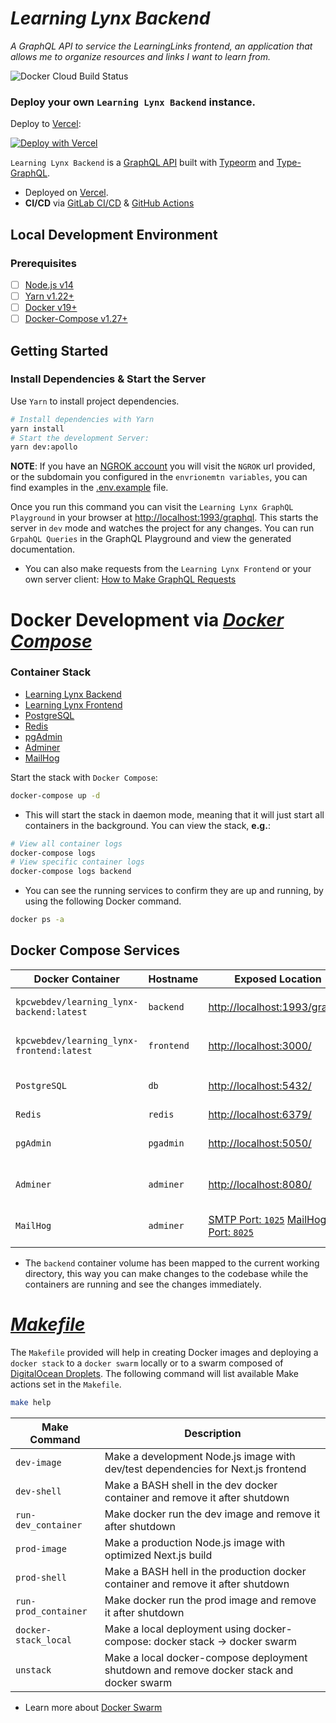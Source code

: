 _Learning Lynx Backend_
=================

_A GraphQL API to service the LearningLinks frontend, an application that allows me to organize resources and links I want to learn from._

![Docker Cloud Build Status](https://img.shields.io/docker/cloud/build/kpcwebdev/learning_lynx-backend?color=blue&logo=docker)

### Deploy your own `Learning Lynx Backend` instance.
Deploy to [Vercel](https://vercel.com):

[![Deploy with Vercel](https://vercel.com/button)]()

`Learning Lynx Backend` is a [GraphQL API]() built with [Typeorm]() and [Type-GraphQL]().

- Deployed on [Vercel](https://vercel.com/ "Vercel Deployment").
- **CI/CD** via [GitLab CI/CD](https://docs.gitlab.com/ee/ci/ "GitLab CI/CD Documentation")
  & [GitHub Actions](https://docs.github.com/en/free-pro-team@latest/actions "GitHub Actions Documentation")

Local Development Environment
-----------------------------

### Prerequisites

- [ ] [Node.js v14](https://nextjs.org/docs "Next.js Documentation")
- [ ] [Yarn v1.22+](https://yarnpkg.com/ "Yarn Package Manager")
- [ ] [Docker v19+](https://docs.docker.com/ "Docker Documentation")
- [ ] [Docker-Compose v1.27+](https://docs.docker.com/compose/install/ "Install Docker Compose")

Getting Started
---------------

### Install Dependencies & Start the Server

Use `Yarn` to install project dependencies.

```bash
# Install dependencies with Yarn
yarn install
# Start the development Server:
yarn dev:apollo
```
**NOTE**: If you have an [NGROK account]() you will visit the `NGROK` url provided, or the subdomain you configured in the `envrionemtn variables`, you can find examples in the [.env.example](./.env.example) file. 

Once you run this command you can visit the `Learning Lynx GraphQL Playground` in your browser
at [http://localhost:1993/graphql](http://localhost:1993/graphql "Learning Lynx GraphQL Playground"). This starts the server in `dev` mode and
watches the project for any changes. You can run `GrpahQL Queries` in the GraphQL Playground and view the generated documentation.
- You can also make requests from the `Learning Lynx Frontend` or your own server client: [How to Make GraphQL Requests](https://graphql.org/graphql-js/graphql-clients/ "GraphQL Client Requests")


Docker Development via [_Docker Compose_](https://docs.docker.com/compose/ "Docker Compose Overview")
=====================================================================================================

### Container Stack
- [Learning Lynx Backend](https://hub.docker.com/r/kpcwebdev/learning_lynx-backend "Learning Lynx Backend Docker Image")
- [Learning Lynx Frontend](https://hub.docker.com/r/kpcwebdev/learning_lynx-frontend "Learning Lynx Frontend Docker Image")
- [PostgreSQL](https://hub.docker.com/_/postgres "Official Postgres Image")
- [Redis](https://hub.docker.com/_/redis "Official Redis Image")
- [pgAdmin](https://hub.docker.com/r/dpage/pgadmin4 "pgAdmin Docker Image")
- [Adminer](https://hub.docker.com/_/adminer "Adminer Docker Image")
- [MailHog](https://hub.docker.com/r/mailhog/mailhog "MailHog Docker Image")

Start the stack with `Docker Compose`:

```bash
docker-compose up -d
```

- This will start the stack in daemon mode, meaning that it will just start all containers in the background. You can
  view the stack, **e.g.**:

```bash
# View all container logs
docker-compose logs
# View specific container logs
docker-compose logs backend
``` 

- You can see the running services to confirm they are up and running, by using the following Docker command.

```bash
docker ps -a
```
Docker Compose Services
-----------------------

| Docker Container | Hostname | Exposed Location | Description |
| ---------------- | -------- | ---------------- | ----------- |
|   `kpcwebdev/learning_lynx-backend:latest`   |   `backend`   | [http://localhost:1993/graphql](http://localhost:1993/graphql "Learning Lynx Backend") | Backend `GraphQL` Server |
|   `kpcwebdev/learning_lynx-frontend:latest`   |   `frontend`   | [http://localhost:3000/](http://localhost:3000/ "Learning Lynx Frontend") | Frontend `Next.js` Application |
|   `PostgreSQL`   |   `db`   | [http://localhost:5432/](http://localhost:5432/ "PostgreSQL Database Server") | PostgreSQL Database Server |
|   `Redis`        |   `redis`   | [http://localhost:6379/](http://localhost:6379/ "Redis Server") | Redis Server |
|   `pgAdmin`      |   `pgadmin`   | [http://localhost:5050/](http://localhost:5050/ "PostgreSQL Tools") | PostgreSQL Administration Tools |
|   `Adminer`      |   `adminer`   | [http://localhost:8080/](http://localhost:8080/ "Database Administration Tools") | Database Administration Tools |
|   `MailHog`      |   `adminer`   | [SMTP Port: `1025`](http://localhost:1025/ "SMTP Port") [MailHog UI Port: `8025`]( http://localhost:8025/) | Web and API based SMTP testing  |

- The `backend` container volume has been mapped to the current working directory, this way you can make changes to the
  codebase while the containers are running and see the changes immediately.

[_Makefile_](https://www.gnu.org/software/make/manual/make.html#Values "Makefile Documentation")
================================================================================================
The `Makefile` provided will help in creating Docker images and deploying a `docker stack` to a `docker swarm` locally
or to a swarm composed of [DigitalOcean Droplets](https://www.digitalocean.com/products/droplets/ "DigitalOcean Droplets"). The following
command will list available Make actions set in the `Makefile`.

```bash
make help
```

| Make Command | Description |
| ------------ | ----------- |
| `dev-image` | Make a development Node.js image with dev/test dependencies for Next.js frontend |
| `dev-shell` | Make a BASH shell in the dev docker container and remove it after shutdown |
| `run-dev_container` | Make docker run the dev image and remove it after shutdown |
| `prod-image` | Make a production Node.js image with optimized Next.js build |
| `prod-shell` | Make a BASH hell in the production docker container and remove it after shutdown |
| `run-prod_container` | Make docker run the prod image and remove it after shutdown |
| `docker-stack_local` | Make a local deployment using docker-compose: docker stack -> docker swarm |
| `unstack` | Make a local docker-compose deployment shutdown and remove docker stack and docker swarm |
- Learn more about [Docker Swarm](https://dockerswarm.rocks/ "Docker Swarm Rocks")

